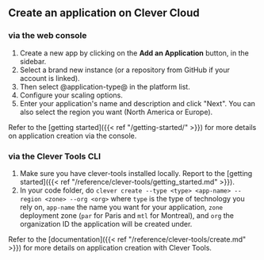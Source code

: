 ## Create an application on Clever Cloud

### via the web console

1. Create a new app by clicking on the **Add an Application** button, in the sidebar.
2. Select a brand new instance (or a repository from GitHub if your account is linked).
3. Then select @application-type@ in the platform list.
4. Configure your scaling options.
5. Enter your application's name and description and click "Next". You can also select the region you want (North America or Europe).

Refer to the [getting started]({{< ref "/getting-started/" >}}) for more details on application creation via the console.

### via the Clever Tools CLI

1. Make sure you have clever-tools installed locally. Report to the [getting started]({{< ref "/reference/clever-tools/getting_started.md" >}}).
2. In your code folder, do `clever create --type <type> <app-name> --region <zone> --org <org>` where `type` is the type of technology you rely on, `app-name` the name you want for your application, `zone` deployment zone (`par` for Paris and `mtl` for Montreal), and `org` the organization ID the application will be created under.

Refer to the [documentation]({{< ref "/reference/clever-tools/create.md" >}}) for more details on application creation with Clever Tools.